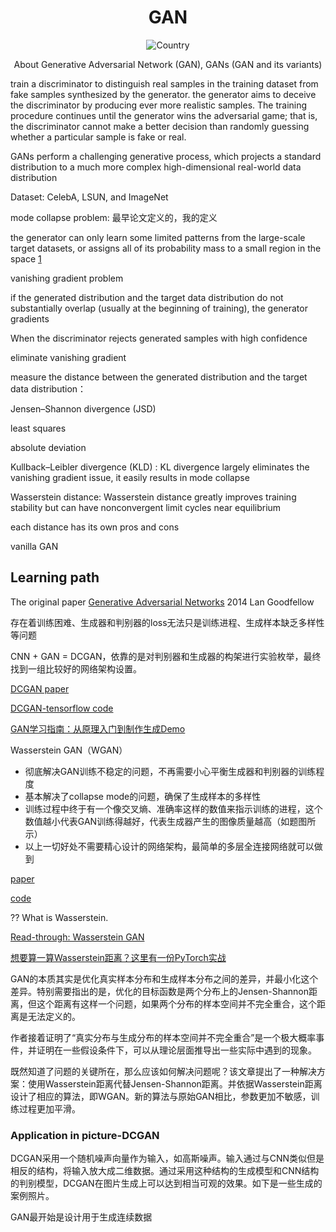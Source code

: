 <h1 align="center">GAN</h1>
<div align="center">

![Country](https://img.shields.io/badge/country-China-red)

About  Generative Adversarial Network (GAN), GANs (GAN and its variants)

</div>



train a discriminator to distinguish real samples in the training dataset from fake samples synthesized by the generator. the generator aims to deceive the discriminator by producing ever more realistic samples. The training procedure continues until the generator wins the adversarial game; that is, the discriminator cannot make a better decision than randomly guessing whether a particular sample is fake or real.



GANs perform a challenging generative process, which projects a standard distribution to
a much more complex high-dimensional real-world data distribution



Dataset: CelebA, LSUN, and ImageNet



mode collapse problem: 最早论文定义的，我的定义

the generator can only learn some limited patterns from the large-scale target datasets, or assigns all of its probability mass to a small region in the space [1](https://arxiv.org/pdf/1703.00573.pdf)



vanishing gradient problem 

if the generated distribution and the target data distribution do not substantially overlap (usually at the beginning of training), the generator gradients

When the discriminator rejects generated samples with high confidence

eliminate vanishing gradient



measure the distance between the generated distribution and the target data distribution：

Jensen–Shannon divergence (JSD)

least squares

absolute deviation

Kullback–Leibler divergence (KLD) : KL divergence largely eliminates the vanishing gradient
issue, it easily results in mode collapse

Wasserstein distance: Wasserstein distance greatly improves training stability but can
have nonconvergent limit cycles near equilibrium



each distance has its own pros and cons





vanilla GAN

## Learning path

The original paper  [Generative Adversarial Networks](https://arxiv.org/abs/1406.2661) 2014 Lan Goodfellow

存在着训练困难、生成器和判别器的loss无法只是训练进程、生成样本缺乏多样性等问题



CNN + GAN = DCGAN，依靠的是对判别器和生成器的构架进行实验枚举，最终找到一组比较好的网络架构设置。

[DCGAN paper](https://arxiv.org/abs/1511.06434)

[DCGAN-tensorflow code](https://github.com/carpedm20/DCGAN-tensorflow)



[GAN学习指南：从原理入门到制作生成Demo](https://zhuanlan.zhihu.com/p/24767059)



Wasserstein GAN（WGAN）

- 彻底解决GAN训练不稳定的问题，不再需要小心平衡生成器和判别器的训练程度
- 基本解决了collapse mode的问题，确保了生成样本的多样性
- 训练过程中终于有一个像交叉熵、准确率这样的数值来指示训练的进程，这个数值越小代表GAN训练得越好，代表生成器产生的图像质量越高（如题图所示）
- 以上一切好处不需要精心设计的网络架构，最简单的多层全连接网络就可以做到

[paper](https://arxiv.org/abs/1701.07875)

[code](https://github.com/martinarjovsky/WassersteinGAN)

?? What is Wasserstein. 

[Read-through: Wasserstein GAN](https://www.alexirpan.com/2017/02/22/wasserstein-gan.html)

[想要算一算Wasserstein距离？这里有一份PyTorch实战](https://www.jiqizhixin.com/articles/19031102)



GAN的本质其实是优化真实样本分布和生成样本分布之间的差异，并最小化这个差异。特别需要指出的是，优化的目标函数是两个分布上的Jensen-Shannon距离，但这个距离有这样一个问题，如果两个分布的样本空间并不完全重合，这个距离是无法定义的。

作者接着证明了“真实分布与生成分布的样本空间并不完全重合”是一个极大概率事件，并证明在一些假设条件下，可以从理论层面推导出一些实际中遇到的现象。

既然知道了问题的关键所在，那么应该如何解决问题呢？该文章提出了一种解决方案：使用Wasserstein距离代替Jensen-Shannon距离。并依据Wasserstein距离设计了相应的算法，即WGAN。新的算法与原始GAN相比，参数更加不敏感，训练过程更加平滑。



### Application in picture-DCGAN

DCGAN采用一个随机噪声向量作为输入，如高斯噪声。输入通过与CNN类似但是相反的结构，将输入放大成二维数据。通过采用这种结构的生成模型和CNN结构的判别模型，DCGAN在图片生成上可以达到相当可观的效果。如下是一些生成的案例照片。



GAN最开始是设计用于生成连续数据
